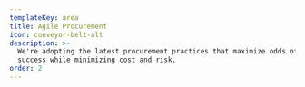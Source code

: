 ```yaml
---
templateKey: area
title: Agile Procurement
icon: conveyor-belt-alt
description: >-
  We're adopting the latest procurement practices that maximize odds of project
  success while minimizing cost and risk.
order: 2
---
```


